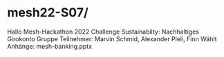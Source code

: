 # mesh22-S07/

<html>
Hallo
</html>
Mesh-Hackathon 2022
Challenge Sustainabilty: Nachhaltiges Girokonto
Gruppe 
Teilnehmer: Marvin Schmid, Alexander Pleli, Finn Wählt
Anhänge: mesh-banking.pptx
